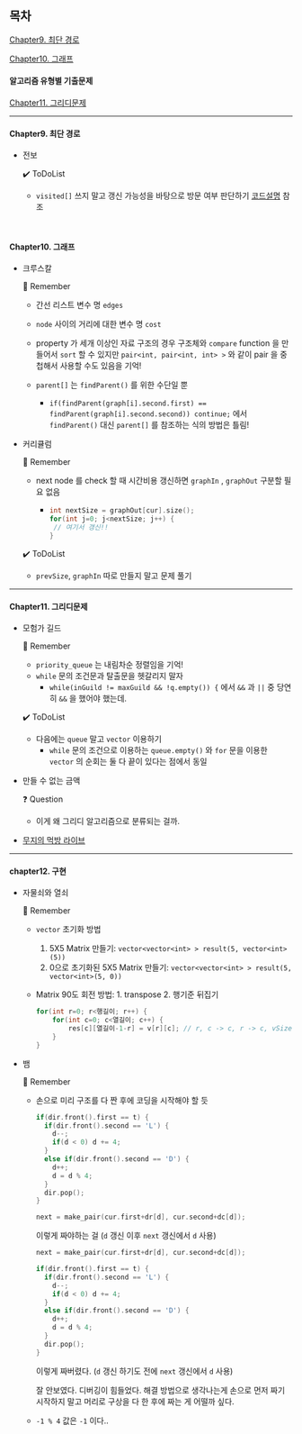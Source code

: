 ## 목차

[Chapter9. 최단 경로](#chapter9.-최단-경로)

[Chapter10. 그래프](#chapter10.-그래프)

#### 알고리즘 유형별 기출문제

[Chapter11. 그리디문제](#chapter11.-그리디문제)

---

#### Chapter9. 최단 경로

- 전보

  ✔️   ToDoList

  - `visited[]` 쓰지 말고 갱신 가능성을 바탕으로 방문 여부 판단하기 [코드설명](https://y00njaekim.github.io/algorithm/%EB%8B%A4%EC%9D%B5%EC%8A%A4%ED%8A%B8%EB%9D%BC/#%EA%B5%AC%ED%98%84%ED%95%98%EA%B8%B0%EC%97%90-%EC%A1%B0%EA%B8%88-%EB%8D%94-%EA%B9%8C%EB%8B%A4%EB%A1%AD%EC%A7%80%EB%A7%8C-%EB%B9%A0%EB%A5%B4%EA%B2%8C-%EB%8F%99%EC%9E%91%ED%95%98%EB%8A%94-%EC%BD%94%EB%93%9C) 참조

<br/>

#### Chapter10. 그래프

- 크루스칼

  📌  Remember

  - 간선 리스트 변수 명 `edges`

  - `node` 사이의 거리에 대한 변수 명 `cost`

  - property 가 세개 이상인 자료 구조의 경우 구조체와 `compare` function 을 만들어서 `sort` 할 수 있지만 `pair<int, pair<int, int> >` 와 같이 pair 을 중첩해서 사용할 수도 있음을 기억!

  - `parent[]` 는 `findParent()` 를 위한 수단일 뿐

    - `if(findParent(graph[i].second.first) == findParent(graph[i].second.second)) continue;`  에서 `findParent()` 대신 `parent[]` 를 참조하는 식의 방법은 틀림!

- 커리큘럼

  📌  Remember

  - next node 를 check 할 때 시간비용 갱신하면 `graphIn` , `graphOut` 구분할 필요 없음

    - ```cpp
      int nextSize = graphOut[cur].size();
      for(int j=0; j<nextSize; j++) {
       // 여기서 갱신!! 
      }
      ```

  ✔️   ToDoList

  - `prevSize`, `graphIn` 따로 만들지 말고 문제 풀기
  
---

#### Chapter11. 그리디문제

- 모험가 길드

  📌  Remember

  - `priority_queue` 는 내림차순 정렬임을 기억!
  - `while` 문의 조건문과 탈출문을 헷갈리지 말자
    - `while(inGuild != maxGuild && !q.empty()) {` 에서 `&&` 과 `||` 중 당연히 `&&` 을 했어야 했는데.

  ✔️   ToDoList

  - 다음에는 `queue` 말고 `vector` 이용하기
    - `while` 문의 조건으로 이용하는 `queue.empty()` 와 `for` 문을 이용한 `vector` 의 순회는 둘 다 끝이 있다는 점에서 동일


- 만들 수 없는 금액

  ❓ Question

  - 이게 왜 그리디 알고리즘으로 분류되는 걸까.


- [무지의 먹방 라이브](https://github.com/y00njaekim/cpp-for-coding-test/blob/master/ch11_greedy/eating_show.md)

---

#### chapter12. 구현

- 자물쇠와 열쇠

  📌  Remember

  - `vector` 초기화 방법

    1. 5X5 Matrix 만들기: `vector<vector<int> > result(5, vector<int>(5))`
    2. 0으로 초기화된 5X5 Matrix 만들기: `vector<vector<int> > result(5, vector<int>(5, 0))`

  - Matrix 90도 회전 방법: 1. transpose 2. 행기준 뒤집기

    ```cpp
    for(int r=0; r<행길이; r++) {
        for(int c=0; c<열길이; c++) {
            res[c][열길이-1-r] = v[r][c]; // r, c -> c, r -> c, vSize-1-r
        }
    }
    ```

- 뱀

  📌  Remember

  - 손으로 미리 구조를 다 짠 후에 코딩을 시작해야 할 듯

    ```cpp
    if(dir.front().first == t) {
      if(dir.front().second == 'L') {
        d--;
        if(d < 0) d += 4; 
      }
      else if(dir.front().second == 'D') {
        d++;
        d = d % 4;
      }
      dir.pop();
    }
    
    next = make_pair(cur.first+dr[d], cur.second+dc[d]);
    ```

    이렇게 짜야하는 걸 (`d` 갱신 이후 `next` 갱신에서 `d` 사용)

    ```cpp
    next = make_pair(cur.first+dr[d], cur.second+dc[d]);
    
    if(dir.front().first == t) {
      if(dir.front().second == 'L') {
        d--;
        if(d < 0) d += 4; 
      }
      else if(dir.front().second == 'D') {
        d++;
        d = d % 4;
      }
      dir.pop();
    }
    ```

    이렇게 짜버렸다. (`d` 갱신 하기도 전에 `next` 갱신에서 `d` 사용)

    잘 안보였다. 디버깅이 힘들었다. 해결 방법으로 생각나는게 손으로 먼저 짜기 시작하지 말고 머리로 구상을 다 한 후에 짜는 게 어떨까 싶다.

  - `-1 % 4` 값은 `-1` 이다..
